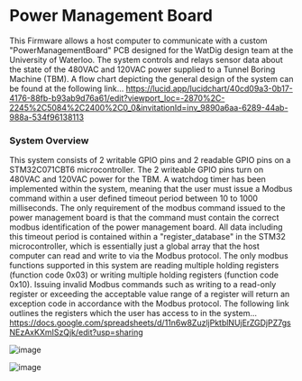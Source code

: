 # Power Management Board
This Firmware allows a host computer to communicate with a custom "PowerManagementBoard" PCB designed for the WatDig design team at the University of Waterloo. The system controls and relays sensor data about the state of the 480VAC and 120VAC power supplied to a Tunnel Boring Machine (TBM). A flow chart depicting the general design of the system can be found at the following link... https://lucid.app/lucidchart/40cd09a3-0b17-4176-88fb-b93ab9d76a61/edit?viewport_loc=-2870%2C-2245%2C5084%2C2400%2C0_0&invitationId=inv_9890a6aa-6289-44ab-988a-534f96138113

### System Overview
This system consists of 2 writable GPIO pins and 2 readable GPIO pins on a STM32C071CBT6 microcontroller. The 2 writeable GPIO pins turn on 480VAC and 120VAC power for the TBM. A watchdog timer has been implemented within the system, meaning that the user must issue a Modbus command within a user defined timeout period between 10 to 1000 milliseconds. The only requirement of the modbus command issued to the power management board is that the command must contain the correct modbus identification of the power management board. All data including this timeout period is contained within a "register_database" in the STM32 microcontroller, which is essentially just a global array that the host computer can read and write to via the Modbus protocol. The only modbus functions supported in this system are reading multiple holding registers (function code 0x03) or writing multiple holding registers (function code 0x10). Issuing invalid Modbus commands such as writing to a read-only register or exceeding the acceptable value range of a register will return an exception code in accordance with the Modbus protocol. The following link outlines the registers which the user has access to in the system...
https://docs.google.com/spreadsheets/d/11n6w8ZuzljPktblNUjErZGDjPZ7gsNEzAxKXmISzQjk/edit?usp=sharing

![image](https://github.com/user-attachments/assets/e1051145-d239-46af-90b0-d7a1edf3a766)

![image](https://github.com/user-attachments/assets/bada116d-8035-4f9f-b0c1-bb49944c0cb0)
